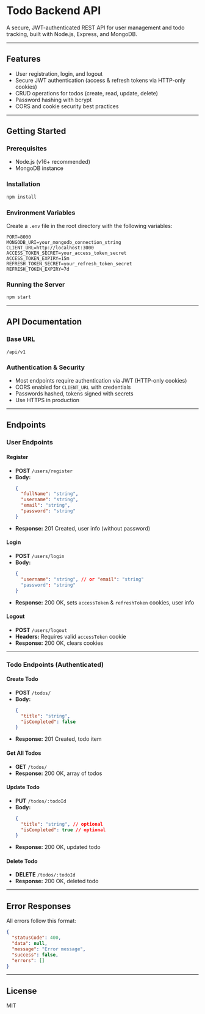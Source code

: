 # Todo Backend API

A secure, JWT-authenticated REST API for user management and todo tracking, built with Node.js, Express, and MongoDB.

---

## Features
- User registration, login, and logout
- Secure JWT authentication (access & refresh tokens via HTTP-only cookies)
- CRUD operations for todos (create, read, update, delete)
- Password hashing with bcrypt
- CORS and cookie security best practices

---

## Getting Started

### Prerequisites
- Node.js (v16+ recommended)
- MongoDB instance

### Installation
```bash
npm install
```

### Environment Variables
Create a `.env` file in the root directory with the following variables:
```
PORT=8000
MONGODB_URI=your_mongodb_connection_string
CLIENT_URL=http://localhost:3000
ACCESS_TOKEN_SECRET=your_access_token_secret
ACCESS_TOKEN_EXPIRY=15m
REFRESH_TOKEN_SECRET=your_refresh_token_secret
REFRESH_TOKEN_EXPIRY=7d
```

### Running the Server
```bash
npm start
```

---

## API Documentation

### Base URL
```
/api/v1
```

### Authentication & Security
- Most endpoints require authentication via JWT (HTTP-only cookies)
- CORS enabled for `CLIENT_URL` with credentials
- Passwords hashed, tokens signed with secrets
- Use HTTPS in production

---

## Endpoints

### User Endpoints

#### Register
- **POST** `/users/register`
- **Body:**
  ```json
  {
    "fullName": "string",
    "username": "string",
    "email": "string",
    "password": "string"
  }
  ```
- **Response:** 201 Created, user info (without password)

#### Login
- **POST** `/users/login`
- **Body:**
  ```json
  {
    "username": "string", // or "email": "string"
    "password": "string"
  }
  ```
- **Response:** 200 OK, sets `accessToken` & `refreshToken` cookies, user info

#### Logout
- **POST** `/users/logout`
- **Headers:** Requires valid `accessToken` cookie
- **Response:** 200 OK, clears cookies

---

### Todo Endpoints (Authenticated)

#### Create Todo
- **POST** `/todos/`
- **Body:**
  ```json
  {
    "title": "string",
    "isCompleted": false
  }
  ```
- **Response:** 201 Created, todo item

#### Get All Todos
- **GET** `/todos/`
- **Response:** 200 OK, array of todos

#### Update Todo
- **PUT** `/todos/:todoId`
- **Body:**
  ```json
  {
    "title": "string", // optional
    "isCompleted": true // optional
  }
  ```
- **Response:** 200 OK, updated todo

#### Delete Todo
- **DELETE** `/todos/:todoId`
- **Response:** 200 OK, deleted todo

---

## Error Responses
All errors follow this format:
```json
{
  "statusCode": 400,
  "data": null,
  "message": "Error message",
  "success": false,
  "errors": []
}
```

---

## License
MIT